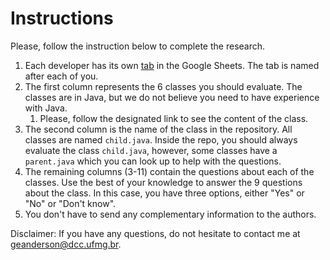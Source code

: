 # Instructions

Please, follow the instruction below to complete the research.

1. Each developer has its own [tab](https://docs.google.com/spreadsheets/d/1nihLepeKJ8JCbmHsSm3D92DMdNKKppCFHWgCHMU3uLk/edit#gid=0) in the Google Sheets. The tab is named after each of you.
2. The first column represents the 6 classes you should evaluate. The classes are in Java, but we do not believe you need to have experience with Java.
   1. Please, follow the designated link to see the content of the class.
3. The second column is the name of the class in the repository. All classes are named `child.java`. Inside the repo, you should always evaluate the class `child.java`, however, some classes have a `parent.java` which you can look up to help with the questions.
4. The remaining columns (3-11) contain the questions about each of the classes. Use the best of your knowledge to answer the 9 questions about the class. In this case, you have three options, either "Yes" or "No" or "Don't know".
5. You don't have to send any complementary information to the authors.

Disclaimer:
If you have any questions, do not hesitate to contact me at [geanderson@dcc.ufmg.br](malito:geanderson@dcc.ufmg.br).